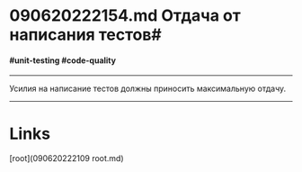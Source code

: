 # 090620222154.md Отдача от написания тестов#
#### #unit-testing #code-quality ####
***
Усилия на написание тестов должны приносить максимальную отдачу.
***
# **Links** #
[root](090620222109 root.md)
